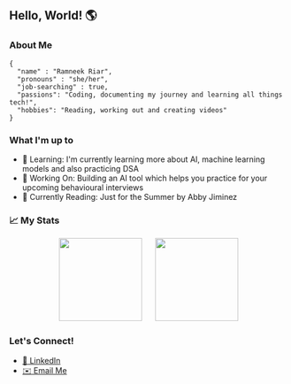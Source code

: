 ## Hello, World! 🌎

### About Me

```
{
  "name" : "Ramneek Riar",
  "pronouns" : "she/her",
  "job-searching" : true,
  "passions": "Coding, documenting my journey and learning all things tech!",
  "hobbies": "Reading, working out and creating videos"
}
```

### What I'm up to
- 🌱 Learning: I'm currently learning more about AI, machine learning models and also practicing DSA
- 🔭 Working On: Building an AI tool which helps you practice for your upcoming behavioural interviews
- 📖 Currently Reading: Just for the Summer by Abby Jiminez

### 📈 My Stats
<div align="center">
    <img height="150" src="https://streak-stats.demolab.com?user=ramneekriar&theme=dracula"/>
    &nbsp;&nbsp;&nbsp;&nbsp;
    <img height="150" src="https://github-readme-stats.vercel.app/api/top-langs/?username=ramneekriar&layout=compact&theme=dracula"/>
</div>


### Let's Connect!
- [🔗 LinkedIn](https://www.linkedin.com/in/ramneekriar)
- [✉️ Email Me](mailto:toramneekriar@gmail.com)
